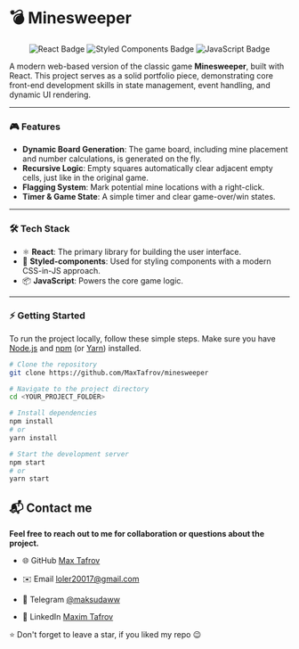 # 💣 Minesweeper

<p align="center">
  <img src="https://img.shields.io/badge/React-20232A?style=for-the-badge&logo=react&logoColor=61DAFB" alt="React Badge">
  <img src="https://img.shields.io/badge/Styled--components-DB7093?style=for-the-badge&logo=styled-components&logoColor=white" alt="Styled Components Badge">
  <img src="https://img.shields.io/badge/JavaScript-F7DF1E?style=for-the-badge&logo=javascript&logoColor=black" alt="JavaScript Badge">
</p>

A modern web-based version of the classic game **Minesweeper**, built with React. This project serves as a solid portfolio piece, demonstrating core front-end development skills in state management, event handling, and dynamic UI rendering.

---

### **🎮 Features**

- **Dynamic Board Generation**: The game board, including mine placement and number calculations, is generated on the fly.
- **Recursive Logic**: Empty squares automatically clear adjacent empty cells, just like in the original game.
- **Flagging System**: Mark potential mine locations with a right-click.
- **Timer & Game State**: A simple timer and clear game-over/win states.

---

### **🛠️ Tech Stack**

- ⚛️ **React**: The primary library for building the user interface.
- 🎨 **Styled-components**: Used for styling components with a modern CSS-in-JS approach.
- 📦 **JavaScript**: Powers the core game logic.

---

### **⚡ Getting Started**

To run the project locally, follow these simple steps. Make sure you have [Node.js](https://nodejs.com/) and [npm](https://www.npmjs.com/) (or [Yarn](https://yarnpkg.com/)) installed.

```bash
# Clone the repository
git clone https://github.com/MaxTafrov/minesweeper

# Navigate to the project directory
cd <YOUR_PROJECT_FOLDER>

# Install dependencies
npm install
# or
yarn install

# Start the development server
npm start
# or
yarn start
```

## 📬 Contact me

**Feel free to reach out to me for collaboration or questions about the project.**

- 🌐 GitHub [Max Tafrov](https://github.com/usernamehttps://github.com/MaxTafrov)

- ✉️ Email loler20017@gmail.com

- 💬 Telegram [@maksudaww](https://t.me/maksudaww)

- 🔗 LinkedIn [Maxim Tafrov](https://www.linkedin.com/in/maxim-tafrov-56a243378/)

⭐ Don't forget to leave a star, if you liked my repo 😉
